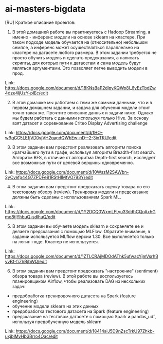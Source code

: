 # ai-masters-bigdata

[RU] Краткое описание проектов:

1. В этой домашней работе вы практикуетесь с Hadoop Streaming, а именно - инференс модели на основе sklearn на кластере. При таком подходе модель обучается на (относительно) небольшом семпле, а инференс может осуществляться параллельно на кластере на датасете любого размера.
В этом задании требуется не просто обучить модель и сделать предсказания, а написать скрипты, для которых пути к датасетам и сама модель будут являться аргументами. Это позволяет легче выводить модели в прод.

Link: https://docs.google.com/document/d/18KNsBaP2dIpyKQWo8I_6yEzTbdZw4dze4IjUzY-pIEc/edit

2. В этой домашке мы работаем с теми же самыми данными, что и в первом домашнем задании, и задача для обучения модели стоит точно такая же. Прочтите описание данных и задачи ниже.
Однако мы будем работать с данными используя только Hive.
За основу взят датасет и соревнование Criteo Display Advertising challenge

Link: https://docs.google.com/document/d/1HO-w9qGG5LEfjVD0vjVH2qaqdQWbEw-nD--2-3ixTKU/edit

3. В этом задании вам предстоит реализовать алгоритм поиска кратчайшего пути в графе, используя алгоритм Breadth-first search. Алгоритм BFS, в отличие от алгоритма Depth-first search, исследует все возможные пути от целевой вершины одновременно.

Link: https://docs.google.com/document/d/10WszM2SAWbn-2yCvefp44G7ZPDFe81RStHlMtVO793Y/edit

4. В этом задании вам предстоит предсказать оценку товара по его текстовому обзору (review). Тренировка модели и предсказание должны быть сделаны с использованием Spark ML.

Link: https://docs.google.com/document/d/1Y2DCQ0WxmLFtyu33ddhCQpAxhGmo8tjYhbuQ-sdlhuQ/edit

5. В этом задании вы обучаете модель sklearn и сохраняете ее и делаете предсказания с помощью MLFlow. Обратите внимание, в задании используется MLflow версии 1.30. Все выполняется только на логин-ноде. Кластер не используется.

Link: https://docs.google.com/document/d/1ZTLCRAjMDOdAThk5ufwacYjmVsrhBvvBf-frZhBjbWQ/edit

6. В этом задании вам предстоит предсказать "настроение" (sentiment) обзора товара (review).
В этой работе вы воспользуетесь планировщиком Airflow, чтобы реализовать DAG из нескольких задач:
- предобработка тренировочного датасета на Spark (feature engineering)
- обучение модели sklearn на этих данных
- предобработка тестового датасета на Spark (feature engineering)
- предсказание на тестовом датасете с помощью Spark и pandas_udf, используя предобученную модель sklearn

Link: https://docs.google.com/document/d/18414aiJ5D9nZscTrkU97Zhkb-uxjblMvHb3Brro4Oac/edit
